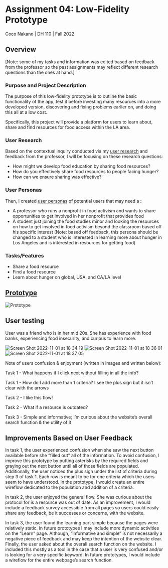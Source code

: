 # Assignment 04: Low-Fidelity Prototype

Coco Nakano | DH 110 | Fall 2022

## Overview

[Note: some of my tasks and information was edited based on feedback from the professor so the past assignments may reflect different research questions than the ones at hand.]

### Purpose and Project Description
 
The purpose of this low-fidelity prototype is to outline the basic functionality of the app, test it before investing many resources into a more developed version, discovering and fixing problems earlier on, and doing this all at a low cost. 

Specifically, this project will provide a platform for users to learn about, share and find resources for food access within the LA area. 

### User Research

Based on the contextual inquiry conducted via my [user research](https://github.com/ikukonakano/DH110/blob/main/Assignment3/README.md) and feedback from the professor, I will be focusing on these research questions:
* How might we develop food education by sharing food resources?
* How do you effectively share food resources to people facing hunger?
* How can we ensure sharing was effective?

### User Personas

Then, I created [user personas](https://github.com/ikukonakano/DH110/blob/main/Assignment04/README.md) of potential users that may need a :
* A professor who runs a nonprofit in food activism and wants to share opportunities to get involved in her nonprofit that provides food
* A student just joining the food studies minor and looking the resources on how to get involved in food activism beyond the classroom based off his specific interest (Note: based off feedback, this persona should be changed to a student who is interested in learning more about hunger in Los Angeles and is interested in resources for getting food)

### Tasks/Features
* Share a food resource
* Find a food resource
* Learn about hunger on global, USA, and CA/LA level

## [Prototype](https://www.figma.com/file/mOi7jhEjIckWd0VRmQoyX5/Untitled?node-id=0%3A1)

![Prototype](https://user-images.githubusercontent.com/56706104/199375973-2b8e61d9-e1ea-4bb9-a2b6-863c5c6705cf.jpg)


## User testing
User was a friend who is in her mid 20s. She has experience with food banks, experiencing food insecurity, and curious to learn more.

![Screen Shot 2022-11-01 at 18 34 19](https://user-images.githubusercontent.com/56706104/199375954-be5c6c74-9bcf-4e53-9106-3e4bbe5eeb90.png)
![Screen Shot 2022-11-01 at 18 36 01](https://user-images.githubusercontent.com/56706104/199375958-07372960-d7f2-4b9e-aa8f-47ae46050389.png)
![Screen Shot 2022-11-01 at 18 37 05](https://user-images.githubusercontent.com/56706104/199375959-811168be-ed1f-47ef-b377-a80f496fa96c.png)


Note of users confusion & enjoyment (written in images and written below):

Task 1 - What happens if I click next without filling in all the info? 

Task 1 - How do I add more than 1 criteria? I see the plus sign but it isn’t clear with the arrows

Task 2 - I like this flow!

Task 2 - What if a resource is outdated?

Task 3 - Simple and informative; I’m curious about the website’s overall search function & the utility of it

## Improvements Based on User Feedback

In task 1, the user experienced confusion when she saw the next button available before she “filled out” all of the information. To avoid confusion, I improve this prototype by putting asterisks by the required fields and graying out the next button until all of those fields are populated. Additionally, the user noticed the plus sign under the list of criteria during step 3 of task 1. Each row is meant to be for one criteria which the users seem to have understood. In the prototype, I would create an entire wireflow dedicated to the population and addition of a criteria.

In task 2, the user enjoyed the general flow. She was curious about the protocol for is a resource was out of date.  As an improvement, I would include a feedback survey accessible from all pages so users could easily share any feedback, be it successes or concerns, with the website.

In task 3, the user found the learning part simple because the pages were relatively static. In future prototypes I may include more dynamic activities on the “Learn” page. Although, “informative and simple” is not necessarily a negative piece of feedback and may keep the intention of the website clear. Finally, the user asked about the overall search function on the website. I included this mostly as a tool in the case that a user is very confused and/or is looking for a very specific keyword. In future prototypes, I would include a wireflow for the entire webpage’s search function.



